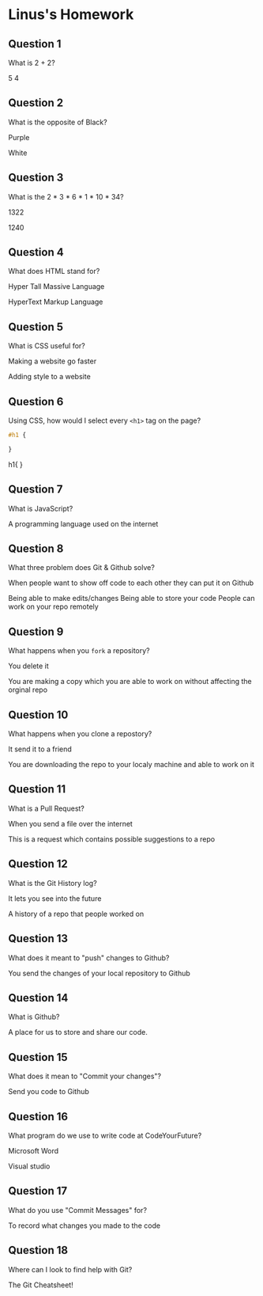 # Linus's Homework

## Question 1

What is 2 + 2?

5
4

## Question 2

What is the opposite of Black?

Purple

White

## Question 3

What is the  2 * 3 * 6 * 1 * 10 * 34?

1322

1240

## Question 4 

What does HTML stand for?

Hyper Tall Massive Language

HyperText Markup Language

## Question 5

What is CSS useful for?

Making a website go faster

Adding style to a website

## Question 6

Using CSS, how would I select every `<h1>` tag on the page?

```css
#h1 {

}
```
h1{
}

## Question 7

What is JavaScript?

A programming language used on the internet

## Question 8

What three problem does Git & Github solve?

When people want to show off code to each other they can put it on Github

Being able to make edits/changes
Being able to store your code
People can work on your repo remotely 

## Question 9

What happens when you `fork` a repository?

You delete it

You are making a copy which you are able to work on without affecting the orginal repo

## Question 10 

What happens when you clone a repostory?

It send it to a friend

You are downloading the repo to your localy machine and able to work on it

## Question 11

What is a Pull Request?

When you send a file over the internet

This is a request which contains possible suggestions to a repo

## Question 12

What is the Git History log?

It lets you see into the future

A history of a repo that people worked on

## Question 13

What does it meant to "push" changes to Github?

You send the changes of your local repository to Github

## Question 14

What is Github?

A place for us to store and share our code.

## Question 15

What does it mean to "Commit your changes"?

Send you code to Github

## Question 16

What program do we use to write code at CodeYourFuture?

Microsoft Word

Visual studio

## Question 17

What do you use "Commit Messages" for?

To record what changes you made to the code

## Question 18

Where can I look to find help with Git?

The Git Cheatsheet!
